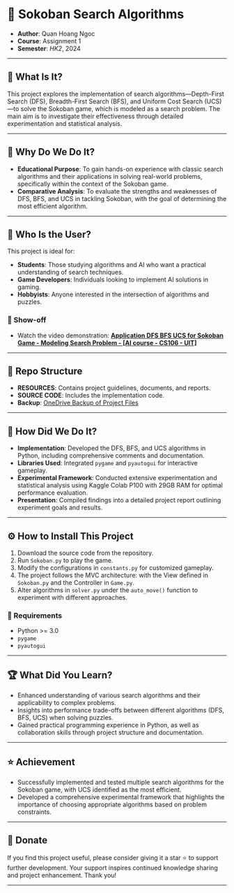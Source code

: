 # 🌟 Sokoban Search Algorithms

- **Author**: Quan Hoang Ngoc
- **Course**: Assignment 1
- **Semester**: _HK2_, 2024

---
## 📖 What Is It?
This project explores the implementation of search algorithms—Depth-First Search (DFS), Breadth-First Search (BFS), and Uniform Cost Search (UCS)—to solve the Sokoban game, which is modeled as a search problem. The main aim is to investigate their effectiveness through detailed experimentation and statistical analysis.

---
## 🎯 Why Do We Do It?
- **Educational Purpose**: To gain hands-on experience with classic search algorithms and their applications in solving real-world problems, specifically within the context of the Sokoban game.
- **Comparative Analysis**: To evaluate the strengths and weaknesses of DFS, BFS, and UCS in tackling Sokoban, with the goal of determining the most efficient algorithm.

---
## 👥 Who Is the User?
This project is ideal for:
- **Students**: Those studying algorithms and AI who want a practical understanding of search techniques.
- **Game Developers**: Individuals looking to implement AI solutions in gaming.
- **Hobbyists**: Anyone interested in the intersection of algorithms and puzzles.  

### 🎥 Show-off
- Watch the video demonstration: **[Application DFS BFS UCS for Sokoban Game - Modeling Search Problem - [AI course - CS106 - UIT]](https://youtu.be/s27dXLyyjzo?feature=shared)**

---
## 📁 Repo Structure
- **RESOURCES**: Contains project guidelines, documents, and reports.
- **SOURCE CODE**: Includes the implementation code.
- **Backup**: [OneDrive Backup of Project Files](https://uithcm-my.sharepoint.com/:f:/g/personal/22521178_ms_uit_edu_vn/EuXhV_mF0uxJn75qkuz-FdUBuNKOyAOXv53GolTUMTuhNg?e=O6DMoV)

---
## 🚀 How Did We Do It?
- **Implementation**: Developed the DFS, BFS, and UCS algorithms in Python, including comprehensive comments and documentation.
- **Libraries Used**: Integrated `pygame` and `pyautogui` for interactive gameplay.
- **Experimental Framework**: Conducted extensive experimentation and statistical analysis using Kaggle Colab P100 with 29GB RAM for optimal performance evaluation.
- **Presentation**: Compiled findings into a detailed project report outlining experiment goals and results.

---
## ⚙️ How to Install This Project
1. Download the source code from the repository.
2. Run `Sokoban.py` to play the game.
3. Modify the configurations in `constants.py` for customized gameplay.
4. The project follows the MVC architecture: with the View defined in `Sokoban.py` and the Controller in `Game.py`.
5. Alter algorithms in `solver.py` under the `auto_move()` function to experiment with different approaches.

### 🔧 Requirements
- Python >= 3.0
- `pygame`
- `pyautogui`

---
## 🏆 What Did You Learn?
- Enhanced understanding of various search algorithms and their applicability to complex problems.
- Insights into performance trade-offs between different algorithms (DFS, BFS, UCS) when solving puzzles.
- Gained practical programming experience in Python, as well as collaboration skills through project structure and documentation.

---
## ⭐ Achievement
- Successfully implemented and tested multiple search algorithms for the Sokoban game, with UCS identified as the most efficient.
- Developed a comprehensive experimental framework that highlights the importance of choosing appropriate algorithms based on problem constraints.

---
## 🌟 Donate
If you find this project useful, please consider giving it a star ⭐ to support further development. Your support inspires continued knowledge sharing and project enhancement. Thank you!

---
